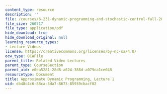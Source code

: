 ```yaml
---
content_type: resource
description: ''
file: /courses/6-231-dynamic-programming-and-stochastic-control-fall-2015/db48c4c688ca3da7867385939cbacf02_MIT6_231F15_lec01_short.pdf
file_size: 260717
file_type: application/pdf
hide_download: true
hide_download_original: null
learning_resource_types:
- Lecture Videos
license: https://creativecommons.org/licenses/by-nc-sa/4.0/
ocw_type: OCWFile
parent_title: Related Video Lectures
parent_type: CourseSection
parent_uid: e0ea5281-28d8-a624-388d-a079ca1ce048
resourcetype: Document
title: Approximate Dynamic Programming, Lecture 1
uid: db48c4c6-88ca-3da7-8673-85939cbacf02
---
```

